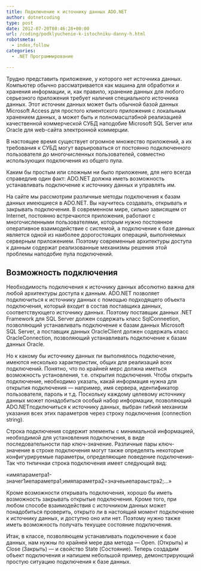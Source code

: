 ```yaml
---
title: Подключение к источнику данных ADO.NET
author: dotnetcoding
type: post
date: 2012-07-20T08:46:28+00:00
url: /coding/podklyuchenie-k-istochniku-danny-h.html
robotsmeta:
  - index,follow
categories:
  - .NET Программирование

---
```

Трудно представить приложение, у которого нет источника данных. Компьютер обычно рассматривается как машина для обработки и хранения информации, и, как правило, хранение данных для любого серьезного приложения требует наличия специального источника данных. Этот источник данных может быть обычной базой данных Microsoft Access для простого клиентского приложения с локальным хранением данных, а может быть и полномасштабной реализацией качественной коммерческой СУБД наподобие Microsoft SQL Server или Oracle для web-сайта электронной коммерции.<!--more-->

В настоящее время существует огромное множество приложений, а их требования к СУБД могут варьироваться от постоянно подключенного пользователя до многочисленных пользователей, совместно использующих подключения из общего пула.

Каким бы простым или сложным ни было приложение, для него всегда справедлив один факт: ADO.NET должна иметь возможность устанавливать подключение к источнику данных и управлять им.

На сайте мы рассмотрим различные методы подключения к базам данных имеющиеся в ADO.NET. Вы научитесь создавать, открывать и закрывать подключения. В современном мире, сильно зависящем от Internet, постоянно встречаются приложения, работают с многочисленными пользователями, которым нужно постоянное оперативное взаимодействие с системой, а подключение к базе данных является одной из наиболее дорогостоящих операций, выполняемых серверным приложением. Поэтому современные архитектуры доступа к данным содержат реализованные механизмы решения этой проблемы наподобие пула подключений. 

## Возможность подключения

Необходимость подключения к источнику данных абсолютно важна для любой архитектуры доступа к данным. ADO.NET позволяет подключиться к источнику данных с помощью подходящего объекта подключения, который входит в состав поставщика данных, соответствующего источнику данных. Поэтому поставщик данных .NET Framework для SQL Server должен содержать класс SqlConneetion, позволяющий устанавливать подключение к базам данных Microsoft SQL Server, а поставщик данных OracleClient должен содержать класс OracleConnection, позволяющий устанавливать подключение к базам данных Oracle.

Но к какому бы источнику данных пи выполнялось подключение, имеются несколько характеристик, общих для реализаций всех подключений. Понятно, что по крайней мерс должна иметься возможность установления, т.е. открытия подключения. Чтобы открыть подключение, необходимо указать, какай информация нужна для открытия подключения — например, имя сервера, идентификатор пользователя, пароль и т.д. Поскольку каждому целевому источнику данных может понадобиться особый набор информации, позволяющий ADO.NETподключиться к источнику данных, выбран гибкий механизм указания всех этих параметров через строку подключения (connection string).

Строка подключения содержит элементы с минимальной информацией, необходимой для установления подключения, в виде последовательности пар ключ-значение. Различные пары ключ-значение в строке подключения могут также определять некоторые конфигурируемые параметры, определяющие поведение подключения- Так что тнпичнаи строка подключения имеет следующий вид:

&#171;имяпараметра1-значег1иепараметра1;имяпараметра2=значеьиепараыстра2;&#8230;&#187;

Кроме возможности открывать подключения, хорошо бы иметь возможность закрывать открытые подключения. Кроме того, при любом способе взаимодействия с источником данных может понадобиться проверить, открыто ли в настоящий момент подключение к источнику данных, и доступно оно или нет. Поэтому нужно также иметь возможность получать текущее состояние подключения.

Итак, в классе, позволяющем устанавливать подключение к базе данных, нам нужны по крайней мере два метода — Open. (Открыть) и Close (Закрыть) — и свойство State (Состояние). Теперь создадим объект подключения и напишем небольшой пример, демонстрирующий простую ситуацию подключения к базе данных.